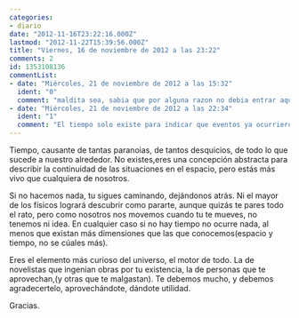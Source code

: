 ```yaml
---
categories:
- diario
date: "2012-11-16T23:22:16.000Z"
lastmod: "2012-11-22T15:39:56.000Z"
title: "Viernes, 16 de noviembre de 2012 a las 23:22"
comments: 2
id: 1353108136
commentList:
- date: "Miércoles, 21 de noviembre de 2012 a las 15:32"
  ident: "0"
  comment: "maldita sea, sabia que por alguna razon no debia entrar aqui hoy...  \ncronofobia, brotha xDDD"
- date: "Miércoles, 21 de noviembre de 2012 a las 22:34"
  ident: "1"
  comment: "El tiempo solo existe para indicar que eventos ya ocurrieron, no deja de ser curioso."
---
```


Tiempo, causante de tantas paranoias, de tantos desquicios, de todo lo que sucede a nuestro alrededor. No existes,eres una concepción abstracta para describir la continuidad de las situaciones en el espacio, pero estás más vivo que cualquiera de nosotros.   
  
Si no hacemos nada, tu sigues caminando, dejándonos atrás. Ni el mayor de los físicos logrará descubrir como pararte, aunque quizás te pares todo el rato, pero como nosotros nos movemos cuando tu te mueves, no tenemos ni idea. En cualquier caso si no hay tiempo no ocurre nada, al menos que existan más dimensiones que las que conocemos(espacio y tiempo, no se cúales más).    
  
Eres el elemento más curioso del universo, el motor de todo. La de novelistas que ingenian obras por tu existencia, la de personas que te aprovechan,(y otras que te malgastan). Te debemos mucho, y  debemos agradecertelo, aprovechándote, dándote utilidad.   
  
Gracias.